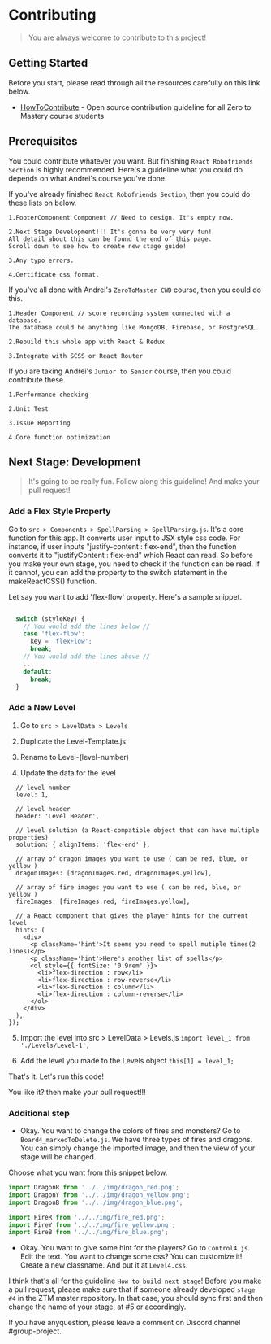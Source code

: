 # Contributing

> You are always welcome to contribute to this project!

## Getting Started

Before you start, please read through all the resources carefully on this link below.

- [HowToContribute](https://github.com/zero-to-mastery/start-here-guidelines) - Open source contribution guideline for all Zero to Mastery course students

## Prerequisites

You could contribute whatever you want. But finishing `React Robofriends Section` is highly recommended. Here's a guideline what you could do depends on what Andrei's course you've done.

If you've already finished `React Robofriends Section`, then you could do these lists on below.

```
1.FooterComponent Component // Need to design. It's empty now.

2.Next Stage Development!!! It's gonna be very very fun!
All detail about this can be found the end of this page.
Scroll down to see how to create new stage guide!

3.Any typo errors.

4.Certificate css format.

```

If you've all done with Andrei's `ZeroToMaster CWD` course, then you could do this.

```
1.Header Component // score recording system connected with a database.
The database could be anything like MongoDB, Firebase, or PostgreSQL.

2.Rebuild this whole app with React & Redux

3.Integrate with SCSS or React Router
```

If you are taking Andrei's `Junior to Senior` course, then you could contribute these.

```
1.Performance checking

2.Unit Test

3.Issue Reporting

4.Core function optimization
```

## Next Stage: Development

> It's going to be really fun. Follow along this guideline! And make your pull request!

### Add a Flex Style Property

Go to `src > Components > SpellParsing > SpellParsing.js`. It's a core function for this app. It converts user input to JSX style css code. For instance, if user inputs "justify-content : flex-end", then the function converts it to "justifyContent : flex-end" which React can read. So before you make your own stage, you need to check if the function can be read. If it cannot, you can add the property to the switch statement in the makeReactCSS() function.

Let say you want to add 'flex-flow' property. Here's a sample snippet.

```javascript

  switch (styleKey) {
    // You would add the lines below //
    case 'flex-flow':
      key = 'flexFlow';
      break;
    // You would add the lines above //
    ...
    default:
      break;
  }

```

### Add a New Level

1. Go to `src > LevelData > Levels`

2. Duplicate the Level-Template.js

3. Rename to Level-(level-number)

4. Update the data for the level

```
  // level number
  level: 1,

  // level header
  header: 'Level Header',

  // level solution (a React-compatible object that can have multiple properties)
  solution: { alignItems: 'flex-end' },

  // array of dragon images you want to use ( can be red, blue, or yellow )
  dragonImages: [dragonImages.red, dragonImages.yellow],

  // array of fire images you want to use ( can be red, blue, or yellow )
  fireImages: [fireImages.red, fireImages.yellow],

  // a React component that gives the player hints for the current level
  hints: (
    <div>
      <p className='hint'>It seems you need to spell mutiple times(2 lines)</p>
      <p className='hint'>Here's another list of spells</p>
      <ol style={{ fontSize: '0.9rem' }}>
        <li>flex-direction : row</li>
        <li>flex-direction : row-reverse</li>
        <li>flex-direction : column</li>
        <li>flex-direction : column-reverse</li>
      </ol>
    </div>
  ),
});
```

5. Import the level into src > LevelData > Levels.js
   `import level_1 from './Levels/Level-1';`

6. Add the level you made to the Levels object
   `this[1] = level_1;`

That's it. Let's run this code!

You like it? then make your pull request!!!

### Additional step

- Okay. You want to change the colors of fires and monsters? Go to `Board4_markedToDelete.js`. We have three types of fires and dragons. You can simply change the imported image, and then the view of your stage will be changed.

Choose what you want from this snippet below.

```javascript
import DragonR from '../../img/dragon_red.png';
import DragonY from '../../img/dragon_yellow.png';
import DragonB from '../../img/dragon_blue.png';

import FireR from '../../img/fire_red.png';
import FireY from '../../img/fire_yellow.png';
import FireB from '../../img/fire_blue.png';
```

- Okay. You want to give some hint for the players? Go to `Control4.js`. Edit the text. You want to change some css? You can customize it! Create a new classname. And put it at `Level4.css`.

I think that's all for the guideline `How to build next stage`! Before you make a pull request, please make sure that if someone already developed `stage #4` in the ZTM master repository. In that case, you should sync first and then change the name of your stage, at #5 or accordingly.

If you have anyquestion, please leave a comment on Discord channel #group-project.
